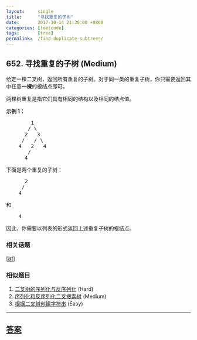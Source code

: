 ```yaml
---
layout:     single
title:      "寻找重复的子树"
date:       2017-10-14 21:30:00 +0800
categories: [leetcode]
tags:       [tree]
permalink:  /find-duplicate-subtrees/
---
```


## 652. 寻找重复的子树 (Medium)

<p>给定一棵二叉树，返回所有重复的子树。对于同一类的重复子树，你只需要返回其中任意<strong>一棵</strong>的根结点即可。</p>

<p>两棵树重复是指它们具有相同的结构以及相同的结点值。</p>

<p><strong>示例 1：</strong></p>

<pre>        1
       / \
      2   3
     /   / \
    4   2   4
       /
      4
</pre>

<p>下面是两个重复的子树：</p>

<pre>      2
     /
    4
</pre>

<p>和</p>

<pre>    4
</pre>

<p>因此，你需要以列表的形式返回上述重复子树的根结点。</p>

### 相关话题
  [[树](https://github.com/openset/leetcode/tree/master/tag/tree/README.md)]

### 相似题目
  1. [二叉树的序列化与反序列化](/serialize-and-deserialize-binary-tree) (Hard)
  1. [序列化和反序列化二叉搜索树](/serialize-and-deserialize-bst) (Medium)
  1. [根据二叉树创建字符串](/construct-string-from-binary-tree) (Easy)

---

## [答案](https://github.com/openset/leetcode/tree/master/problems/find-duplicate-subtrees)
